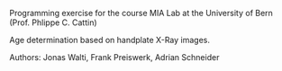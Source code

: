 Programming exercise for the course MIA Lab at the University of Bern (Prof. Phlippe C. Cattin)

Age determination based on handplate X-Ray images.

Authors: Jonas Walti, Frank Preiswerk, Adrian Schneider
